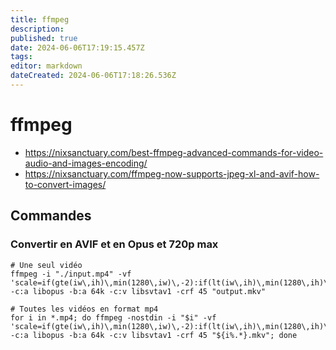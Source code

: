 ```yaml
---
title: ffmpeg
description: 
published: true
date: 2024-06-06T17:19:15.457Z
tags: 
editor: markdown
dateCreated: 2024-06-06T17:18:26.536Z
---
```


# ffmpeg

- <https://nixsanctuary.com/best-ffmpeg-advanced-commands-for-video-audio-and-images-encoding/>
- <https://nixsanctuary.com/ffmpeg-now-supports-jpeg-xl-and-avif-how-to-convert-images/>

## Commandes

### Convertir en AVIF et en Opus et 720p max

```shell
# Une seul vidéo
ffmpeg -i "./input.mp4" -vf 'scale=if(gte(iw\,ih)\,min(1280\,iw)\,-2):if(lt(iw\,ih)\,min(1280\,ih)\,-2)' -c:a libopus -b:a 64k -c:v libsvtav1 -crf 45 "output.mkv"

# Toutes les vidéos en format mp4
for i in *.mp4; do ffmpeg -nostdin -i "$i" -vf 'scale=if(gte(iw\,ih)\,min(1280\,iw)\,-2):if(lt(iw\,ih)\,min(1280\,ih)\,-2)' -c:a libopus -b:a 64k -c:v libsvtav1 -crf 45 "${i%.*}.mkv"; done
```